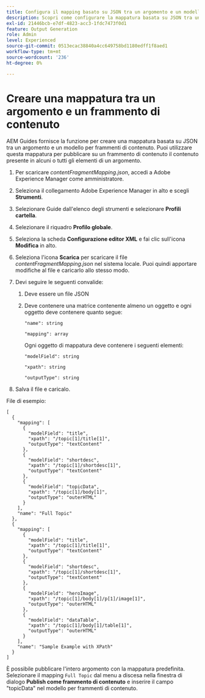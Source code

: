 ```yaml
---
title: Configura il mapping basato su JSON tra un argomento e un modello per frammenti di contenuto.
description: Scopri come configurare la mappatura basata su JSON tra un argomento e un modello per frammenti di contenuto.
exl-id: 21446bcb-e7df-4823-acc3-1fdc7473f0d1
feature: Output Generation
role: Admin
level: Experienced
source-git-commit: 0513ecac38840a4cc649758bd1180edff1f8aed1
workflow-type: tm+mt
source-wordcount: '236'
ht-degree: 0%

---
```


# Creare una mappatura tra un argomento e un frammento di contenuto

AEM Guides fornisce la funzione per creare una mappatura basata su JSON tra un argomento e un modello per frammenti di contenuto. Puoi utilizzare questa mappatura per pubblicare su un frammento di contenuto il contenuto presente in alcuni o tutti gli elementi di un argomento.

1. Per scaricare *contentFragmentMapping.json*, accedi a Adobe Experience Manager come amministratore.
1. Seleziona il collegamento Adobe Experience Manager in alto e scegli **Strumenti**.
1. Selezionare Guide dall&#39;elenco degli strumenti e selezionare **Profili cartella**.
1. Selezionare il riquadro **Profilo globale**.
1. Seleziona la scheda **Configurazione editor XML** e fai clic sull&#39;icona **Modifica** in alto.
1. Seleziona l&#39;icona **Scarica** per scaricare il file *contentFragmentMapping.json* nel sistema locale. Puoi quindi apportare modifiche al file e caricarlo allo stesso modo.

1. Devi seguire le seguenti convalide:

   1. Deve essere un file JSON
   2. Deve contenere una matrice contenente almeno un oggetto e ogni oggetto deve contenere quanto segue:


      `"name": string `

      `"mapping": array`

      Ogni oggetto di mappatura deve contenere i seguenti elementi:

      `"modelField": string`

      `"xpath": string`

      `"outputType": string`
1. Salva il file e caricalo.

File di esempio:

```
[
  {
    "mapping": [
      {
        "modelField": "title",
        "xpath": "/topic[1]/title[1]",
        "outputType": "textContent"
      },
      {
        "modelField": "shortdesc",
        "xpath": "/topic[1]/shortdesc[1]",
        "outputType": "textContent"
      },
      {
        "modelField": "topicData",
        "xpath": "/topic[1]/body[1]",
        "outputType": "outerHTML"
      }
    ],
    "name": "Full Topic"
  },
  {
    "mapping": [
      {
        "modelField": "title",
        "xpath": "/topic[1]/title[1]",
        "outputType": "textContent"
      },
      {
        "modelField": "shortdesc",
        "xpath": "/topic[1]/shortdesc[1]",
        "outputType": "textContent"
      },
      {
        "modelField": "heroImage",
        "xpath": "/topic[1]/body[1]/p[1]/image[1]",
        "outputType": "outerHTML"
      },
      {
        "modelField": "dataTable",
        "xpath": "/topic[1]/body[1]/table[1]",
        "outputType": "outerHTML"
      }
    ],
    "name": "Sample Example with XPath"
  }
]
```

È possibile pubblicare l&#39;intero argomento con la mappatura predefinita. Selezionare il mapping `Full Topic` dal menu a discesa nella finestra di dialogo **Publish come frammento di contenuto** e inserire il campo &quot;topicData&quot; nel modello per frammenti di contenuto.
